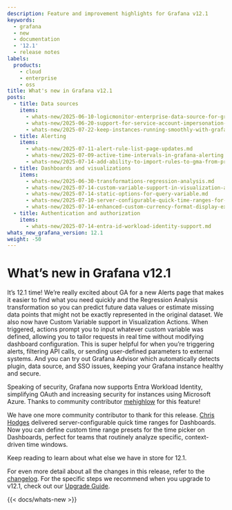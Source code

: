 ```yaml
---
description: Feature and improvement highlights for Grafana v12.1
keywords:
  - grafana
  - new
  - documentation
  - '12.1'
  - release notes
labels:
  products:
    - cloud
    - enterprise
    - oss
title: What's new in Grafana v12.1
posts:
  - title: Data sources
    items:
      - whats-new/2025-06-10-logicmonitor-enterprise-data-source-for-grafana.md
      - whats-new/2025-06-20-support-for-service-account-impersonation-in-bigquery.md
      - whats-new/2025-07-22-keep-instances-running-smoothly-with-grafana-advisor.md
  - title: Alerting
    items:
      - whats-new/2025-07-11-alert-rule-list-page-updates.md
      - whats-new/2025-07-09-active-time-intervals-in-grafana-alerting.md
      - whats-new/2025-07-14-add-ability-to-import-rules-to-gma-from-prometheus-yaml.md
  - title: Dashboards and visualizations
    items:
      - whats-new/2025-06-30-transformations-regression-analysis.md
      - whats-new/2025-07-14-custom-variable-support-in-visualization-actions.md
      - whats-new/2025-07-14-static-options-for-query-variable.md
      - whats-new/2025-07-10-server-configurable-quick-time-ranges-for-dashboards.md
      - whats-new/2025-07-14-enhanced-custom-currency-format-display-exact-financial-values.md
  - title: Authentication and authorization
    items:
      - whats-new/2025-07-14-entra-id-workload-identity-support.md
whats_new_grafana_version: 12.1
weight: -50
---
```


# What’s new in Grafana v12.1

It’s 12.1 time! We’re really excited about GA for a new Alerts page that makes it easier to find what you need quickly and the Regression Analysis transformation so you can predict future data values or estimate missing data points that might not be exactly represented in the original dataset. We also now have Custom Variable support in Visualization Actions. When triggered, actions prompt you to input whatever custom variable was defined, allowing you to tailor requests in real time without modifying dashboard configuration. This is super helpful for when you’re triggering alerts, filtering API calls, or sending user-defined parameters to external systems. And you can try out Grafana Advisor which automatically detects plugin, data source, and SSO issues, keeping your Grafana instance healthy and secure.

Speaking of security, Grafana now supports Entra Workload Identity, simplifying OAuth and increasing security for instances using Microsoft Azure. Thanks to community contributor [mehighlow](https://github.com/mehighlow) for this feature!

We have one more community contributor to thank for this release. [Chris Hodges](https://github.com/chodges15) delivered server-configurable quick time ranges for Dashboards. Now you can define custom time range presets for the time picker on Dashboards, perfect for teams that routinely analyze specific, context-driven time windows.

Keep reading to learn about what else we have in store for 12.1.

<!-- {{< youtube id=TODO >}} -->

For even more detail about all the changes in this release, refer to the [changelog](https://github.com/grafana/grafana/blob/main/CHANGELOG.md). For the specific steps we recommend when you upgrade to v12.1, check out our [Upgrade Guide](https://grafana.com/docs/grafana/<GRAFANA_VERSION>/upgrade-guide/upgrade-v12.1/).

{{< docs/whats-new  >}}
